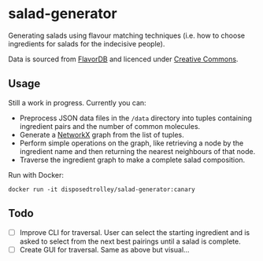 # salad-generator

Generating salads using flavour matching techniques (i.e. how to choose ingredients for salads for the indecisive people).

Data is sourced from [FlavorDB](https://cosylab.iiitd.edu.in/flavordb/) and licenced under [Creative Commons](https://creativecommons.org/licenses/by-nc-sa/3.0/).

## Usage

Still a work in progress. Currently you can:

* Preprocess JSON data files in the `/data` directory into tuples containing ingredient pairs and the number of common molecules.
* Generate a [NetworkX](https://networkx.github.io/) graph from the list of tuples.
* Perform simple operations on the graph, like retrieving a node by the ingredient name and then returning the nearest neighbours of that node.
* Traverse the ingredient graph to make a complete salad composition.

Run with Docker:

`docker run -it disposedtrolley/salad-generator:canary`

## Todo

* [ ] Improve CLI for traversal. User can select the starting ingredient and is asked to select from the next best pairings until a salad is complete.
* [ ] Create GUI for traversal. Same as above but visual...
